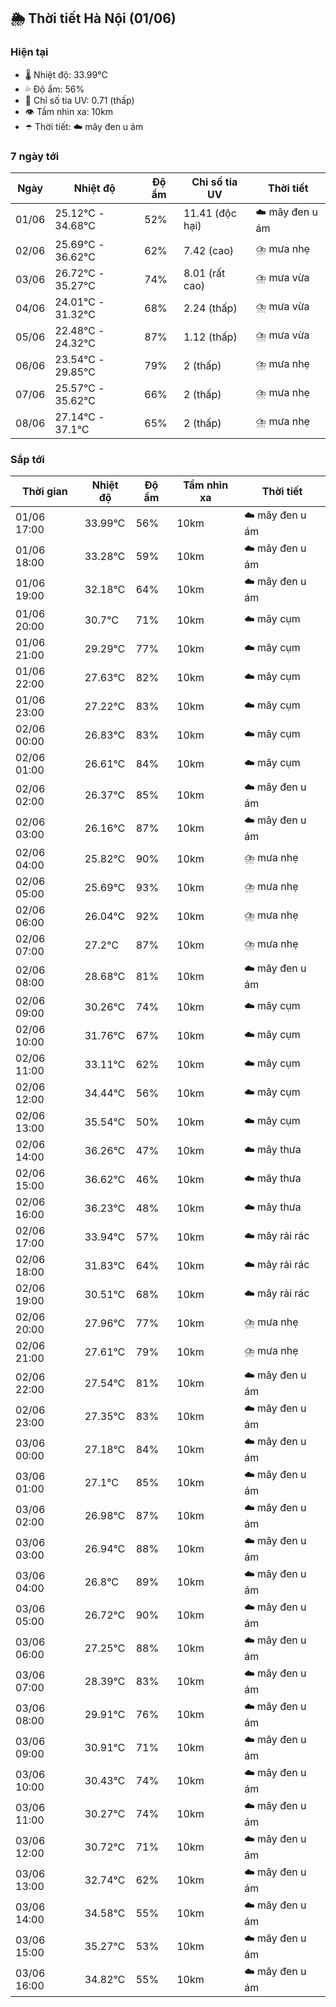 ## 🌦️ Thời tiết Hà Nội (01/06)

### Hiện tại

- 🌡️ Nhiệt độ: 33.99℃
- 💦 Độ ẩm: 56%
- 🌟 Chỉ số tia UV: 0.71 (thấp)
- 👁️ Tầm nhìn xa: 10km
- ☂️ Thời tiết: ☁️ mây đen u ám

### 7 ngày tới

| Ngày | Nhiệt độ | Độ ẩm | Chỉ số tia UV | Thời tiết |
| --- | --- | --- | --- | --- |
| 01/06 | 25.12℃ - 34.68℃ | 52% | 11.41 (độc hại) | ☁️ mây đen u ám |
| 02/06 | 25.69℃ - 36.62℃ | 62% | 7.42 (cao) | ⛈️ mưa nhẹ |
| 03/06 | 26.72℃ - 35.27℃ | 74% | 8.01 (rất cao) | ⛈️ mưa vừa |
| 04/06 | 24.01℃ - 31.32℃ | 68% | 2.24 (thấp) | ⛈️ mưa vừa |
| 05/06 | 22.48℃ - 24.32℃ | 87% | 1.12 (thấp) | ⛈️ mưa vừa |
| 06/06 | 23.54℃ - 29.85℃ | 79% | 2 (thấp) | ⛈️ mưa nhẹ |
| 07/06 | 25.57℃ - 35.62℃ | 66% | 2 (thấp) | ⛈️ mưa nhẹ |
| 08/06 | 27.14℃ - 37.1℃ | 65% | 2 (thấp) | ⛈️ mưa nhẹ |

### Sắp tới

| Thời gian | Nhiệt độ | Độ ẩm | Tầm nhìn xa | Thời tiết |
| --- | --- | --- | --- | --- |
| 01/06 17:00 | 33.99℃ | 56% | 10km | ☁️ mây đen u ám |
| 01/06 18:00 | 33.28℃ | 59% | 10km | ☁️ mây đen u ám |
| 01/06 19:00 | 32.18℃ | 64% | 10km | ☁️ mây đen u ám |
| 01/06 20:00 | 30.7℃ | 71% | 10km | ☁️ mây cụm |
| 01/06 21:00 | 29.29℃ | 77% | 10km | ☁️ mây cụm |
| 01/06 22:00 | 27.63℃ | 82% | 10km | ☁️ mây cụm |
| 01/06 23:00 | 27.22℃ | 83% | 10km | ☁️ mây cụm |
| 02/06 00:00 | 26.83℃ | 83% | 10km | ☁️ mây cụm |
| 02/06 01:00 | 26.61℃ | 84% | 10km | ☁️ mây cụm |
| 02/06 02:00 | 26.37℃ | 85% | 10km | ☁️ mây đen u ám |
| 02/06 03:00 | 26.16℃ | 87% | 10km | ☁️ mây đen u ám |
| 02/06 04:00 | 25.82℃ | 90% | 10km | ⛈️ mưa nhẹ |
| 02/06 05:00 | 25.69℃ | 93% | 10km | ⛈️ mưa nhẹ |
| 02/06 06:00 | 26.04℃ | 92% | 10km | ⛈️ mưa nhẹ |
| 02/06 07:00 | 27.2℃ | 87% | 10km | ⛈️ mưa nhẹ |
| 02/06 08:00 | 28.68℃ | 81% | 10km | ☁️ mây đen u ám |
| 02/06 09:00 | 30.26℃ | 74% | 10km | ☁️ mây cụm |
| 02/06 10:00 | 31.76℃ | 67% | 10km | ☁️ mây cụm |
| 02/06 11:00 | 33.11℃ | 62% | 10km | ☁️ mây cụm |
| 02/06 12:00 | 34.44℃ | 56% | 10km | ☁️ mây cụm |
| 02/06 13:00 | 35.54℃ | 50% | 10km | ☁️ mây cụm |
| 02/06 14:00 | 36.26℃ | 47% | 10km | ☁️ mây thưa |
| 02/06 15:00 | 36.62℃ | 46% | 10km | ☁️ mây thưa |
| 02/06 16:00 | 36.23℃ | 48% | 10km | ☁️ mây thưa |
| 02/06 17:00 | 33.94℃ | 57% | 10km | ☁️ mây rải rác |
| 02/06 18:00 | 31.83℃ | 64% | 10km | ☁️ mây rải rác |
| 02/06 19:00 | 30.51℃ | 68% | 10km | ☁️ mây rải rác |
| 02/06 20:00 | 27.96℃ | 77% | 10km | ⛈️ mưa nhẹ |
| 02/06 21:00 | 27.61℃ | 79% | 10km | ⛈️ mưa nhẹ |
| 02/06 22:00 | 27.54℃ | 81% | 10km | ☁️ mây đen u ám |
| 02/06 23:00 | 27.35℃ | 83% | 10km | ☁️ mây đen u ám |
| 03/06 00:00 | 27.18℃ | 84% | 10km | ☁️ mây đen u ám |
| 03/06 01:00 | 27.1℃ | 85% | 10km | ☁️ mây đen u ám |
| 03/06 02:00 | 26.98℃ | 87% | 10km | ☁️ mây đen u ám |
| 03/06 03:00 | 26.94℃ | 88% | 10km | ☁️ mây đen u ám |
| 03/06 04:00 | 26.8℃ | 89% | 10km | ☁️ mây đen u ám |
| 03/06 05:00 | 26.72℃ | 90% | 10km | ☁️ mây đen u ám |
| 03/06 06:00 | 27.25℃ | 88% | 10km | ☁️ mây đen u ám |
| 03/06 07:00 | 28.39℃ | 83% | 10km | ☁️ mây đen u ám |
| 03/06 08:00 | 29.91℃ | 76% | 10km | ☁️ mây đen u ám |
| 03/06 09:00 | 30.91℃ | 71% | 10km | ☁️ mây đen u ám |
| 03/06 10:00 | 30.43℃ | 74% | 10km | ☁️ mây đen u ám |
| 03/06 11:00 | 30.27℃ | 74% | 10km | ☁️ mây đen u ám |
| 03/06 12:00 | 30.72℃ | 71% | 10km | ☁️ mây đen u ám |
| 03/06 13:00 | 32.74℃ | 62% | 10km | ☁️ mây đen u ám |
| 03/06 14:00 | 34.58℃ | 55% | 10km | ☁️ mây đen u ám |
| 03/06 15:00 | 35.27℃ | 53% | 10km | ☁️ mây đen u ám |
| 03/06 16:00 | 34.82℃ | 55% | 10km | ☁️ mây đen u ám |
